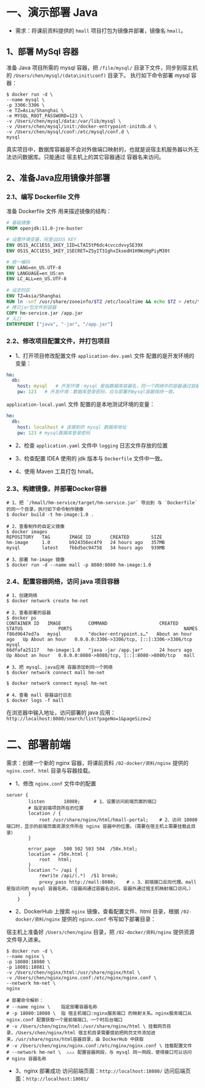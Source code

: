 # 一、演示部署 Java
- 需求：将课前资料提供的 `hmall` 项目打包为镜像并部署，镜像名 `hmall`。

## 1、部署 MySql 容器
准备 Java 项目所需的 mysql 容器，把 `/file/mysql/` 目录下文件，同步到宿主机的 `/Users/chen/mysql/(data\init\conf)` 目录下。
执行如下命令部署 mysql 容器：
```shell
$ docker run -d \
--name mysql \
-p 3306:3306 \
-e TZ=Asia/Shanghai \
-e MYSQL_ROOT_PASSWORD=123 \
-v /Users/chen/mysql/data:/var/lib/mysql \
-v /Users/chen/mysql/init:/docker-entrypoint-initdb.d \
-v /Users/chen/mysql/conf:/etc/mysql/conf.d \
mysql
```
真实项目中，数据库容器是不会对外做端口映射的，也就是说宿主机服务器以外无法访问数据库。只能通过 宿主机上的其它容器通过 容器名来访问。


## 2、准备Java应用镜像并部署

### 2.1、编写 Dockerfile 文件
准备 Dockerfile 文件 用来描述镜像的结构：
```Dockerfile
# 基础镜像
FROM openjdk:11.0-jre-buster

# 设置环境变量，阿里云OSS KEY
ENV OS1S_ACC1ESS_1KEY_1ID=LTAI5tP6dc4cvccdvvySE39X
ENV OS1S_ACC1ESS_1KEY_1SECRET=ZSyIT31ghxIksedH1H9WzHgPiyM30t

# 统一编码
ENV LANG=en_US.UTF-8
ENV LANGUAGE=en_US:en
ENV LC_ALL=en_US.UTF-8
 
# 设定时区
ENV TZ=Asia/Shanghai
RUN ln -snf /usr/share/zoneinfo/$TZ /etc/localtime && echo $TZ > /etc/timezone
# 拷贝jar包文件到容器
COPY hm-service.jar /app.jar
# 入口
ENTRYPOINT ["java", "-jar", "/app.jar"]
```

### 2.2、修改项目配置文件，并打包项目
* 1、打开项目修改配置文件
`application-dev.yaml` 文件 配置的是开发环境的变量：
```application-dev.yaml
hm:
  db:
    host: mysql   # 开发环境：mysql 是指数据库容器名，同一个网络中的容器通过容器名进行通信
    pw: 123   # 开发环境：数据库登录密码，应与部署的mysql容器保持一致。
```

`application-local.yaml` 文件 配置的是本地测试环境的变量：
```application-local.yaml
hm:
  db:
    host: localhost # 连接到的 mysql 数据库地址
    pw: 123 # mysql数据库登录密码
```

* 2、检查 `application.yaml` 文件中 `logging` 日志文件存放的位置

* 3、检查配置 IDEA 使用的 jdk 版本与 `Dockerfile` 文件中一致。

* 4、使用 Maven 工具打包 hmall。


### 2.3、构建镜像，并部署Docker容器
```shell
# 1、把 `/hmall/hm-service/target/hm-service.jar` 导出到 与 `Dockerfile` 的同一个目录，执行如下命令制作镜像
$ docker build -t hm-image:1.0 .

# 2、查看制作的自定义镜像
$ docker images
REPOSITORY   TAG       IMAGE ID       CREATED        SIZE
hm-image     1.0       b924356ec4f9   24 hours ago   357MB
mysql        latest    fbbd5ec94758   34 hours ago   939MB

# 3、部署 hm-image 镜像
$ docker run -d --name mall -p 8080:8080 hm-image:1.0
```

### 2.4、配置容器网络，访问 java 项目容器

```shell
# 1、创建网络
$ docker network create hm-net

# 2、查看部署的容器
$ docker ps 
CONTAINER ID   IMAGE          COMMAND                   CREATED             STATUS             PORTS                                         NAMES
f86d9647ed7a   mysql          "docker-entrypoint.s…"   About an hour ago   Up About an hour   0.0.0.0:3306->3306/tcp, [::]:3306->3306/tcp   mysql
66dfafa25117   hm-image:1.0   "java -jar /app.jar"      24 hours ago        Up About an hour   0.0.0.0:8080->8080/tcp, [::]:8080->8080/tcp   mall

# 3、把 mysql、java应用 容器添加到同一个网络
$ docker network connect mall hm-net
 
$ docker network connect mysql hm-net

# 4、查看 mall 容器运行日志
$ docker logs -f mall
```

在浏览器中输入地址，访问部署的 java 应用：`http://localhost:8080/search/list?pageNo=1&pageSize=2`


# 二、部署前端
需求：创建一个新的 nginx 容器，将课前资料 `/02-docker/资料/nginx` 提供的 `nginx.conf、html` 目录与容器挂载。

* 1、修改 `nginx.conf` 文件中的配置
```
server {
        listen       18080;     # 1、设置访问前端页面的端口
        # 指定前端项目所在的位置
        location / {
            root /usr/share/nginx/html/hmall-portal;    # 2、访问 18080 端口时，显示的前端页面资源文件所在 nginx 容器中的位置。（需要在宿主机上需要挂载此目录）
        }

        error_page   500 502 503 504  /50x.html;
        location = /50x.html {
            root   html;
        }
        location ^~ /api {
            rewrite /api/(.*)  /$1 break;
            proxy_pass http://mall:8080;    # ⚠️ 3、前端接口反向代理。mall 是指访问的 mysql 容器名称。（容器间通过容器名访问，容器外通过宿主机映射端口访问。）
        }
    }
```

* 2、DockerHub 上搜索 `nginx` 镜像，查看配置文件、html 目录，根据 `/02-docker/资料/nginx` 提供的 `nginx.conf` 书写如下部署目录：

宿主机上准备好 `/Users/chen/nginx` 目录，把 `/02-docker/资料/nginx` 提供资源文件导入进来。

```shell
$ docker run -d \
--name nginx \
-p 18080:18080 \
-p 18081:18081 \
-v /Users/chen/nginx/html:/usr/share/nginx/html \
-v /Users/chen/nginx/nginx.conf:/etc/nginx/nginx.conf \
--network hm-net \
nginx

# 部署命令解析：
# --name nginx \    指定部署容器名称
# -p 18080:18080 \  指 宿主机端口:nginx服务端口 的映射关系。nginx服务端口从 nginx.conf 配置获取一个是前端端口、一个时后台端口
# -v /Users/chen/nginx/html:/usr/share/nginx/html \ 挂载网页目录，/Users/chen/nginx/html 宿主机目录需要提前把网页文件添加进来，/usr/share/nginx/html容器目录，由 DockerHub 中获取
# -v /Users/chen/nginx/nginx.conf:/etc/nginx/nginx.conf \ 挂载配置文件
# --network hm-net \  ⚠️⚠️⚠️ 配置容器网段，与 mysql 同一网段，使得接口可以访问
# nginx 容器名称
```

* 3、nginx 部署成功
访问前端页面：`http://localhost:18080/`
访问后端页面：`http://localhost:18081/`


